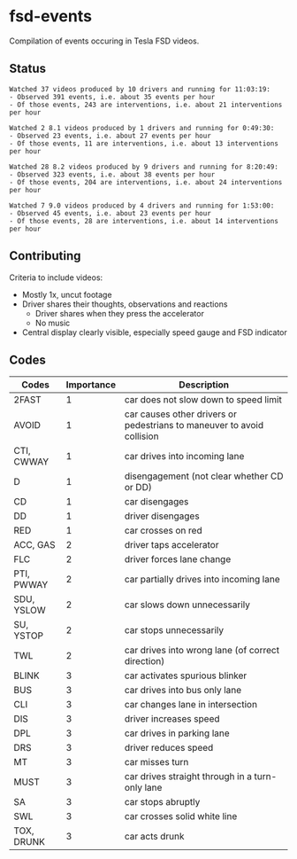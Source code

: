 # fsd-events

Compilation of events occuring in Tesla FSD videos.

## Status

```
Watched 37 videos produced by 10 drivers and running for 11:03:19:
- Observed 391 events, i.e. about 35 events per hour
- Of those events, 243 are interventions, i.e. about 21 interventions per hour

Watched 2 8.1 videos produced by 1 drivers and running for 0:49:30:
- Observed 23 events, i.e. about 27 events per hour
- Of those events, 11 are interventions, i.e. about 13 interventions per hour

Watched 28 8.2 videos produced by 9 drivers and running for 8:20:49:
- Observed 323 events, i.e. about 38 events per hour
- Of those events, 204 are interventions, i.e. about 24 interventions per hour

Watched 7 9.0 videos produced by 4 drivers and running for 1:53:00:
- Observed 45 events, i.e. about 23 events per hour
- Of those events, 28 are interventions, i.e. about 14 interventions per hour

```

## Contributing

Criteria to include videos:
- Mostly 1x, uncut footage
- Driver shares their thoughts, observations and reactions
    - Driver shares when they press the accelerator
    - No music
- Central display clearly visible, especially speed gauge and FSD indicator

## Codes

Codes | Importance | Description
--- | --- | ---
2FAST | 1 | car does not slow down to speed limit
AVOID | 1 | car causes other drivers or pedestrians to maneuver to avoid collision
CTI, CWWAY | 1 | car drives into incoming lane
D | 1 | disengagement (not clear whether CD or DD)
CD | 1 | car disengages
DD | 1 | driver disengages
RED | 1 | car crosses on red
ACC, GAS | 2 | driver taps accelerator
FLC | 2 | driver forces lane change
PTI, PWWAY | 2 | car partially drives into incoming lane
SDU, YSLOW | 2 | car slows down unnecessarily
SU, YSTOP | 2 | car stops unnecessarily
TWL | 2 | car drives into wrong lane (of correct direction)
BLINK | 3 | car activates spurious blinker
BUS | 3 | car drives into bus only lane
CLI | 3 | car changes lane in intersection
DIS | 3 | driver increases speed
DPL | 3 | car drives in parking lane
DRS | 3 | driver reduces speed
MT | 3 | car misses turn
MUST | 3 | car drives straight through in a turn-only lane
SA | 3 | car stops abruptly
SWL | 3 | car crosses solid white line
TOX, DRUNK | 3 | car acts drunk
